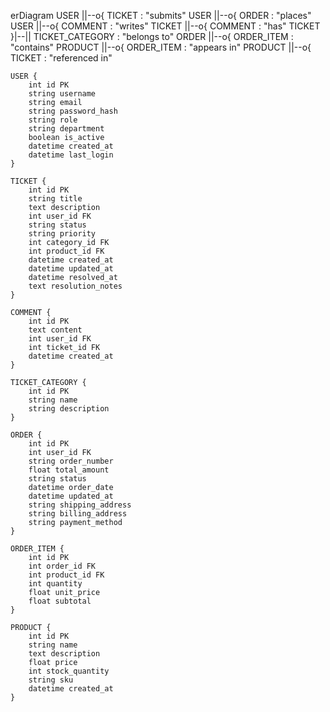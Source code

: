 erDiagram
    USER ||--o{ TICKET : "submits"
    USER ||--o{ ORDER : "places"
    USER ||--o{ COMMENT : "writes"
    TICKET ||--o{ COMMENT : "has"
    TICKET }|--|| TICKET_CATEGORY : "belongs to"
    ORDER ||--o{ ORDER_ITEM : "contains"
    PRODUCT ||--o{ ORDER_ITEM : "appears in"
    PRODUCT ||--o{ TICKET : "referenced in"

    USER {
        int id PK
        string username
        string email
        string password_hash
        string role
        string department
        boolean is_active
        datetime created_at
        datetime last_login
    }

    TICKET {
        int id PK
        string title
        text description
        int user_id FK
        string status
        string priority
        int category_id FK
        int product_id FK
        datetime created_at
        datetime updated_at
        datetime resolved_at
        text resolution_notes
    }

    COMMENT {
        int id PK
        text content
        int user_id FK
        int ticket_id FK
        datetime created_at
    }

    TICKET_CATEGORY {
        int id PK
        string name
        string description
    }

    ORDER {
        int id PK
        int user_id FK
        string order_number
        float total_amount
        string status
        datetime order_date
        datetime updated_at
        string shipping_address
        string billing_address
        string payment_method
    }

    ORDER_ITEM {
        int id PK
        int order_id FK
        int product_id FK
        int quantity
        float unit_price
        float subtotal
    }

    PRODUCT {
        int id PK
        string name
        text description
        float price
        int stock_quantity
        string sku
        datetime created_at
    }